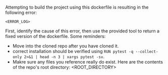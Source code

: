 Attempting to build the project using this dockerfile is resulting in the following error:
```
<ERROR_LOG>
```
First, identify the cause of this error, then use the provided tool to return a fixed version of the dockerfile.
Some reminders:
 - Move into the cloned repo after you have cloned it.
 - correct installation should be verified using `RUN pytest -q --collect-only 2>&1 | head -n 3 | xargs pytest -sv`.
 - Makre sure any files you reference really do exist. Here are the contents of the repo's root directory:
<ROOT_DIRECTORY>